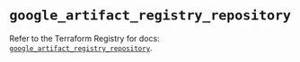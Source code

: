 # `google_artifact_registry_repository`

Refer to the Terraform Registry for docs: [`google_artifact_registry_repository`](https://registry.terraform.io/providers/hashicorp/google/6.34.0/docs/resources/artifact_registry_repository).
